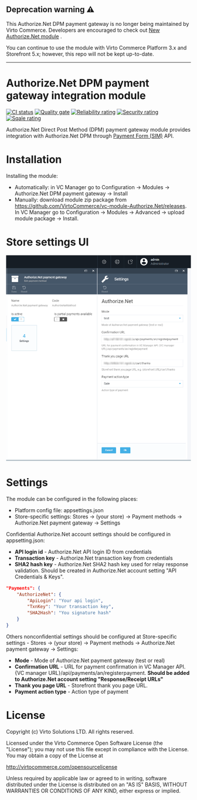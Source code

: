 ## Deprecation warning ⚠️
This Authorize.Net DPM payment gateway is no longer being maintained by Virto Commerce. Developers are encouraged to check out [New Authorize.Net module](https://github.com/VirtoCommerce/vc-module-authorize-net) .

You can continue to use the module with Virto Commerce Platform 3.x and Storefront 5.x; however, this repo will not be kept up-to-date.

---

# Authorize.Net DPM payment gateway integration module

[![CI status](https://github.com/VirtoCommerce/vc-module-Authorize.Net/workflows/Module%20CI/badge.svg?branch=dev)](https://github.com/VirtoCommerce/vc-module-Authorize.Net/actions?query=workflow%3A"Module+CI") [![Quality gate](https://sonarcloud.io/api/project_badges/measure?project=VirtoCommerce_vc-module-Authorize.Net&metric=alert_status&branch=dev)](https://sonarcloud.io/dashboard?id=VirtoCommerce_vc-module-Authorize.Net) [![Reliability rating](https://sonarcloud.io/api/project_badges/measure?project=VirtoCommerce_vc-module-Authorize.Net&metric=reliability_rating&branch=dev)](https://sonarcloud.io/dashboard?id=VirtoCommerce_vc-module-Authorize.Net) [![Security rating](https://sonarcloud.io/api/project_badges/measure?project=VirtoCommerce_vc-module-Authorize.Net&metric=security_rating&branch=dev)](https://sonarcloud.io/dashboard?id=VirtoCommerce_vc-module-Authorize.Net) [![Sqale rating](https://sonarcloud.io/api/project_badges/measure?project=VirtoCommerce_vc-module-Authorize.Net&metric=sqale_rating&branch=dev)](https://sonarcloud.io/dashboard?id=VirtoCommerce_vc-module-Authorize.Net)

Authorize.Net Direct Post Method (DPM) payment gateway module provides integration with Authorize.Net DPM through <a href="http://developer.authorize.net/api" target="_blank">Payment Form (SIM)</a> API.

# Installation
Installing the module:
* Automatically: in VC Manager go to Configuration -> Modules -> Authorize.Net DPM payment gateway -> Install
* Manually: download module zip package from https://github.com/VirtoCommerce/vc-module-Authorize.Net/releases. In VC Manager go to Configuration -> Modules -> Advanced -> upload module package -> Install.

# Store settings UI
![Store settings](docs/media/authorizeNet-store-settings.png)

# Settings
The module can be configured in the following places:
- Platform config file: appsettings.json
- Store-specific settings: Stores -> (your store) -> Payment methods -> Authorize.Net payment gateway -> Settings

Confidential Authorize.Net account settings should be configured in appsetting.json:
* **API login id** - Authorize.Net API login ID from credentials
* **Transaction key** - Authorize.Net transaction key from credentials
* **SHA2 hash key** - Authorize.Net SHA2 hash key used for relay response validation. Should be created in Authorize.Net account setting "API Credentials & Keys".

```json
"Payments": {
    "AuthorizeNet": {
        "ApiLogin": "Your api login", 
        "TxnKey": "Your transaction key",
        "SHA2Hash": "You signature hash"
    }
}
```

Others nonconfidential settings should be configured at Store-specific settings - Stores -> (your store) -> Payment methods -> Authorize.Net payment gateway -> Settings:
* **Mode** - Mode of Authorize.Net payment gateway (test or real)
* **Confirmation URL** - URL for payment confirmation in VC Manager API. {VC manager URL}/api/payments/an/registerpayment. **Should be added to Authorize.Net account setting "Response/Receipt URLs"** 
* **Thank you page URL** - Storefront thank you page URL.
* **Payment action type** - Action type of payment


# License
Copyright (c) Virto Solutions LTD.  All rights reserved.

Licensed under the Virto Commerce Open Software License (the "License"); you
may not use this file except in compliance with the License. You may
obtain a copy of the License at

http://virtocommerce.com/opensourcelicense

Unless required by applicable law or agreed to in writing, software
distributed under the License is distributed on an "AS IS" BASIS,
WITHOUT WARRANTIES OR CONDITIONS OF ANY KIND, either express or
implied.
